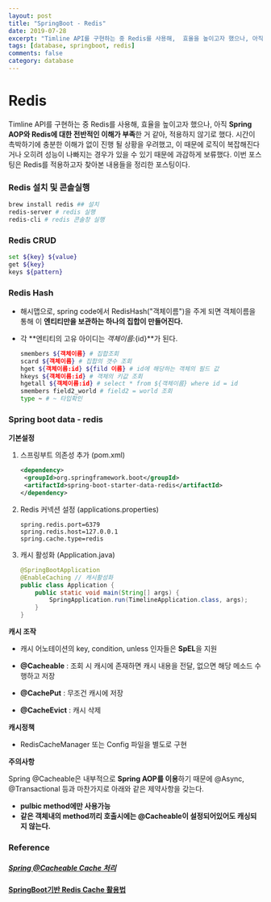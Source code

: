 ```yaml
---
layout: post
title: "SpringBoot - Redis"
date: 2019-07-28
excerpt: "Timline API를 구현하는 중 Redis를 사용해,  효율을 높이고자 했으나, 아직 **Spring AOP와 Redis에 대한 전반적인 이해가 부족**한  "
tags: [database, springboot, redis]
comments: false
category: database
---
```


# Redis

Timline API를 구현하는 중 Redis를 사용해,  효율을 높이고자 했으나, 아직 **Spring AOP와 Redis에 대한 전반적인 이해가 부족**한 거 같아, 적용하지 않기로 했다. 시간이 촉박하기에 충분한 이해가 없이 진행 될 상황을 우려했고, 이 때문에 로직이 복잡해진다거나 오히려 성능이 나빠지는 경우가 있을 수 있기 때문에 과감하게 보류했다.  이번 포스팅은 Redis를 적용하고자 찾아본 내용들을 정리한 포스팅이다.



### Redis 설치 및 콘솔실행

```bash
brew install redis ## 설치
redis-server # redis 실행
redis-cli # redis 콘솔창 실행
```



### Redis CRUD

```bash
set ${key} ${value}
get ${key}
keys ${pattern}
```



### Redis Hash

+ 해시맵으로, spring code에서 RedisHash("객체이름")을 주게 되면 객체이름을 통해 이 **엔티티만을 보관하는 하나의 집합이 만들어진다.** 

+ 각 **엔티티의 고유 아이디는 ${객체이름}:${id}**가 된다.

  ```bash
  smembers ${객체이름} # 집합조회
  scard ${객체이름} # 집합의 갯수 조회
  hget ${객체이름:id} ${fild 이름} # id에 해당하는 객체의 필드 값
  hkeys ${객체이름:id} # 객체의 키값 조회
  hgetall ${객체이름:id} # select * from ${객체이름} where id = id
  smembers field2_world # field2 = world 조회
  type ~ # ~ 타입확인
  ```

   

### Spring boot data - redis

**기본설정**

1. 스프링부트 의존성 추가 (pom.xml)

   ```xml
   <dependency>
   	<groupId>org.springframework.boot</groupId>
   	<artifactId>spring-boot-starter-data-redis</artifactId>
   </dependency>
   ```

2. Redis 커넥션 설정 (applications.properties)

   ```properties
   spring.redis.port=6379
   spring.redis.host=127.0.0.1
   spring.cache.type=redis
   ```

3. 캐시 활성화 (Application.java)

   ```java
   @SpringBootApplication
   @EnableCaching // 캐시활성화
   public class Application {
       public static void main(String[] args) {
           SpringApplication.run(TimelineApplication.class, args);
       }
   }
   ```



**캐시 조작**

+  캐시 어노테이션의 key, condition, unless 인자들은 **SpEL**을 지원

+ **@Cacheable** : 조회 시 캐시에 존재하면 캐시 내용을 전달, 없으면 해당 메소드 수행하고 저장
+ **@CachePut** : 무조건 캐시에 저장
+ **@CacheEvict**  : 캐시 삭제



**캐시정책**

+ RedisCacheManager 또는 Config 파일을 별도로 구현



**주의사항**

Spring @Cacheable은 내부적으로 **Spring AOP를 이용**하기 때문에 @Async, @Transactional 등과 마찬가지로 아래와 같은 제약사항을 갖는다.

+ **pulbic method에만 사용가능**
+ **같은 객체내의 method끼리 호출시에는 @Cacheable이 설정되어있어도 캐싱되지 않는다.**





### Reference

##### [Spring @Cacheable Cache 처리](http://dveamer.github.io/backend/SpringCacheable.html)

**[SpringBoot기반 Redis Cache 활용법](https://yonguri.tistory.com/82)**
